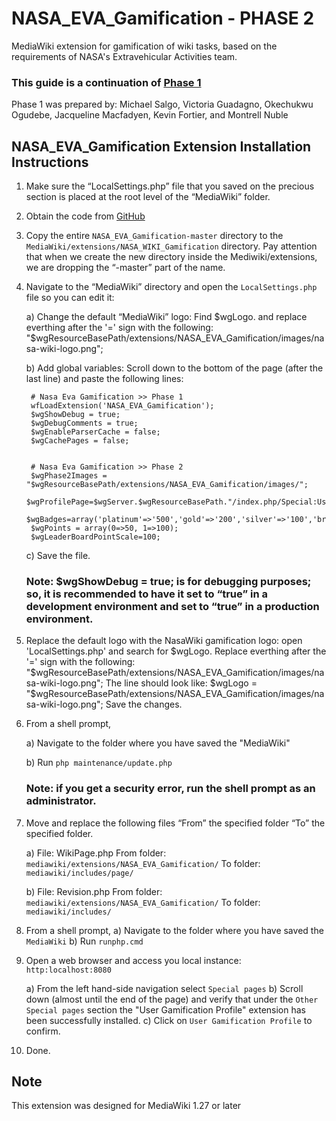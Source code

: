 # NASA_EVA_Gamification - PHASE 2

MediaWiki extension for gamification of wiki tasks, based on the requirements of NASA's Extravehicular Activities team.
### This guide is a continuation of [Phase 1](https://github.com/SWEN670NASAEVA/NASA_EVA_Gamification)
Phase 1 was prepared by:  Michael Salgo, Victoria Guadagno, Okechukwu Ogudebe, Jacqueline Macfadyen, Kevin Fortier, and Montrell Nuble


## NASA_EVA_Gamification Extension Installation Instructions

1. Make sure the “LocalSettings.php” file that you saved on the precious section is placed at the root level of the “MediaWiki” folder. 

2. Obtain the code from [GitHub](https://github.com/SWEN670NASAEVA2/NASA_EVA_Gamification)

3. Copy the entire `NASA_EVA_Gamification-master` directory to the `MediaWiki/extensions/NASA_WIKI_Gamification` directory.  Pay attention that when we create the new directory inside the Mediwiki/extensions, we are dropping the “-master” part of the name. 

4. Navigate to the “MediaWiki” directory and open the `LocalSettings.php` file so you can edit it:

	a) Change the default “MediaWiki” logo: 
		Find $wgLogo.  and replace everthing after the '=' sign with the following:
		"$wgResourceBasePath/extensions/NASA_EVA_Gamification/images/nasa-wiki-logo.png";
		
	b) Add global variables:
		Scroll down to the bottom of the page (after the last line) and paste the following lines:


		# Nasa Eva Gamification >> Phase 1
		wfLoadExtension('NASA_EVA_Gamification');
		$wgShowDebug = true;
		$wgDebugComments = true;
		$wgEnableParserCache = false;
		$wgCachePages = false;


		# Nasa Eva Gamification >> Phase 2
		$wgPhase2Images = "$wgResourceBasePath/extensions/NASA_EVA_Gamification/images/";
		$wgProfilePage=$wgServer.$wgResourceBasePath."/index.php/Special:UserGamificationProfile";
		$wgBadges=array('platinum'=>'500','gold'=>'200','silver'=>'100','bronze'=>'50');
		$wgPoints = array(0=>50, 1=>100);
		$wgLeaderBoardPointScale=100;

	c) Save the file.
	
	### Note: $wgShowDebug = true; is for debugging purposes; so, it is recommended to have it set to “true” in a development 	environment and set to “true” in a production environment.

5. Replace the default logo with the NasaWiki gamification logo: open 'LocalSettings.php' and search for $wgLogo.  Replace everthing after the '=' sign with the following:
		"$wgResourceBasePath/extensions/NASA_EVA_Gamification/images/nasa-wiki-logo.png";
	The line should look like:
		$wgLogo = "$wgResourceBasePath/extensions/NASA_EVA_Gamification/images/nasa-wiki-logo.png";
	Save the changes.

6. From a shell prompt,

	a) Navigate to the folder where you have saved the "MediaWiki"
	
	b) Run `php maintenance/update.php`

	### Note: if you get a security error, run the shell prompt as an administrator.

7. Move and replace the following files “From” the specified folder “To” the specified folder.

	a)
		File: WikiPage.php
		From folder: `mediawiki/extensions/NASA_EVA_Gamification/`
		To folder:  `mediawiki/includes/page/`

	b)
	  File: Revision.php
		From folder: `mediawiki/extensions/NASA_EVA_Gamification/`
		To folder:   `mediawiki/includes/`

8. From a shell prompt,
	a) Navigate to the folder where you have saved the `MediaWiki`
	b) Run `runphp.cmd`

9. Open a web browser and access you local instance: `http:localhost:8080`

	a) From the left hand-side navigation select `Special pages`
	b) Scroll down (almost until the end of the page) and verify that under the `Other Special pages` section the "User Gamification Profile" extension has been successfully installed.
	c) Click on `User Gamification Profile` to confirm.

10. Done.

## Note
This extension was designed for MediaWiki 1.27 or later
